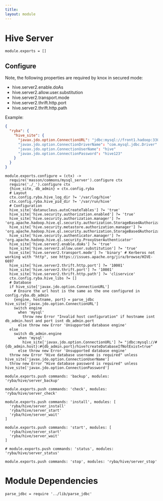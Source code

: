 ```yaml
---
title: 
layout: module
---
```


# Hive Server

    module.exports = []

## Configure

Note, the following properties are required by knox in secured mode:

*   hive.server2.enable.doAs
*   hive.server2.allow.user.substitution
*   hive.server2.transport.mode
*   hive.server2.thrift.http.port
*   hive.server2.thrift.http.path

Example:

```json
{
  "ryba": {
    "hive_site": {
      "javax.jdo.option.ConnectionURL": "jdbc:mysql://front1.hadoop:3306/hive?createDatabaseIfNotExist=true"
      "javax.jdo.option.ConnectionDriverName": "com.mysql.jdbc.Driver"
      "javax.jdo.option.ConnectionUserName": "hive"
      "javax.jdo.option.ConnectionPassword": "hive123"
    }
  }
}
```

    module.exports.configure = (ctx) ->
      require('masson/commons/mysql_server').configure ctx
      require('./_').configure ctx
      {hive_site, db_admin} = ctx.config.ryba
      # Layout
      ctx.config.ryba.hive_log_dir ?= '/var/log/hive'
      ctx.config.ryba.hive_pid_dir ?= '/var/run/hive'
      # Configuration
      hive_site['datanucleus.autoCreateTables'] ?= 'true'
      hive_site['hive.security.authorization.enabled'] ?= 'true'
      hive_site['hive.security.authorization.manager'] ?= 'org.apache.hadoop.hive.ql.security.authorization.StorageBasedAuthorizationProvider'
      hive_site['hive.security.metastore.authorization.manager'] ?= 'org.apache.hadoop.hive.ql.security.authorization.StorageBasedAuthorizationProvider'
      hive_site['hive.security.authenticator.manager'] ?= 'org.apache.hadoop.hive.ql.security.ProxyUserAuthenticator'
      hive_site['hive.server2.enable.doAs'] ?= 'true'
      hive_site['hive.server2.allow.user.substitution'] ?= 'true'
      hive_site['hive.server2.transport.mode'] ?= 'binary' # Kerberos not working with "http", see https://issues.apache.org/jira/browse/HIVE-6697
      hive_site['hive.server2.thrift.http.port'] ?= '10001'
      hive_site['hive.server2.thrift.port'] ?= '10001'
      hive_site['hive.server2.thrift.http.path'] ?= 'cliservice'
      ctx.config.ryba.hive_libs ?= []
      # Database
      if hive_site['javax.jdo.option.ConnectionURL']
        # Ensure the url host is the same as the one configured in config.ryba.db_admin
        {engine, hostname, port} = parse_jdbc hive_site['javax.jdo.option.ConnectionURL']
        switch engine
          when 'mysql'
            throw new Error "Invalid host configuration" if hostname isnt db_admin.host and port isnt db_admin.port
          else throw new Error 'Unsupported database engine'
      else
        switch db_admin.engine
          when 'mysql'
            hive_site['javax.jdo.option.ConnectionURL'] ?= "jdbc:mysql://#{db_admin.host}:#{db_admin.port}/hive?createDatabaseIfNotExist=true"
          else throw new Error 'Unsupported database engine'
      throw new Error "Hive database username is required" unless hive_site['javax.jdo.option.ConnectionUserName']
      throw new Error "Hive database password is required" unless hive_site['javax.jdo.option.ConnectionPassword']

    module.exports.push commands: 'backup', modules: 'ryba/hive/server_backup'

    module.exports.push commands: 'check', modules: 'ryba/hive/server_check'

    module.exports.push commands: 'install', modules: [
      'ryba/hive/server_install'
      'ryba/hive/server_start'
      'ryba/hive/server_wait'
    ]

    module.exports.push commands: 'start', modules: [
      'ryba/hive/server_start'
      'ryba/hive/server_wait'
    ]

    # module.exports.push commands: 'status', modules: 'ryba/hive/server_status'

    module.exports.push commands: 'stop', modules: 'ryba/hive/server_stop'

# Module Dependencies

    parse_jdbc = require '../lib/parse_jdbc'


